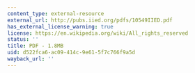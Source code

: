 ```yaml
---
content_type: external-resource
external_url: http://pubs.iied.org/pdfs/10549IIED.pdf
has_external_license_warning: true
license: https://en.wikipedia.org/wiki/All_rights_reserved
status: ''
title: PDF - 1.8MB
uid: d522fca6-ac09-414c-9e61-5f7c766f9a5d
wayback_url: ''
---
```

